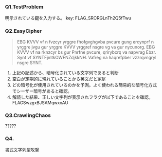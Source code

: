 ### Q1.TestProblem
明示されている鍵を入力する。
key: FLAG_SRORGLnTh2Q5fTwu

### Q2.EasyCipher
>EBG KVVV vf n fvzcyr yrggre fhofgvghgvba pvcure gung ercynprf n yrggre jvgu gur yrggre KVVV yrggref nsgre vg va gur nycunorg. EBG KVVV vf na rknzcyr bs gur Pnrfne pvcure, qrirybcrq va napvrag Ebzr. Synt vf SYNTFjmtkOWFNZdjkkNH. Vafreg na haqrefpber vzzrqvngryl nsgre SYNT.

1. 上記の記述から、暗号化されている文字列であると判断
2. 空白が定期的に現れていることから英文だと家庭
3. どの暗号化が使用されているのかを予測。よく使われる簡易的な暗号化方式でシーザー暗号があると確認。
4. 解読した結果、正しい文字列が表示されフラグが以下であることを確認。
FLAGSwzgxBJSAMqwxxAU

### Q3.CrawlingChaos
?????

### Q4.
書式文字列型攻撃